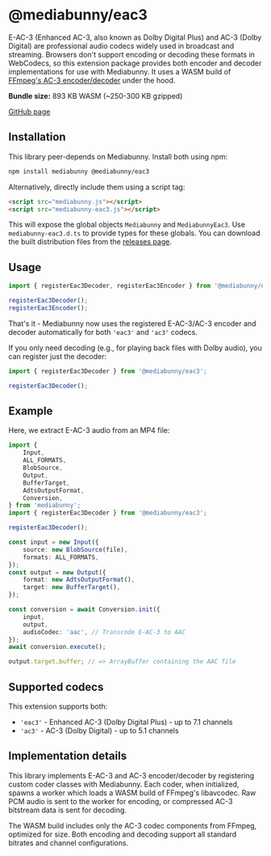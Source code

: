 # @mediabunny/eac3

E-AC-3 (Enhanced AC-3, also known as Dolby Digital Plus) and AC-3 (Dolby Digital) are professional audio codecs widely used in broadcast and streaming. Browsers don't support encoding or decoding these formats in WebCodecs, so this extension package provides both encoder and decoder implementations for use with Mediabunny. It uses a WASM build of [FFmpeg's AC-3 encoder/decoder](https://ffmpeg.org/) under the hood.

**Bundle size:** 893 KB WASM (~250-300 KB gzipped)

<a class="!no-underline inline-flex items-center gap-1.5" :no-icon="true" href="https://github.com/Vanilagy/mediabunny/blob/main/packages/eac3/README.md">
	GitHub page
	<span class="vpi-arrow-right" />
</a>

## Installation

This library peer-depends on Mediabunny. Install both using npm:
```bash
npm install mediabunny @mediabunny/eac3
```

Alternatively, directly include them using a script tag:
```html
<script src="mediabunny.js"></script>
<script src="mediabunny-eac3.js"></script>
```

This will expose the global objects `Mediabunny` and `MediabunnyEac3`. Use `mediabunny-eac3.d.ts` to provide types for these globals. You can download the built distribution files from the [releases page](https://github.com/Vanilagy/mediabunny/releases).

## Usage

```ts
import { registerEac3Decoder, registerEac3Encoder } from '@mediabunny/eac3';

registerEac3Decoder();
registerEac3Encoder();
```
That's it - Mediabunny now uses the registered E-AC-3/AC-3 encoder and decoder automatically for both `'eac3'` and `'ac3'` codecs.

If you only need decoding (e.g., for playing back files with Dolby audio), you can register just the decoder:
```ts
import { registerEac3Decoder } from '@mediabunny/eac3';

registerEac3Decoder();
```

## Example

Here, we extract E-AC-3 audio from an MP4 file:

```ts
import {
    Input,
    ALL_FORMATS,
    BlobSource,
    Output,
    BufferTarget,
    AdtsOutputFormat,
    Conversion,
} from 'mediabunny';
import { registerEac3Decoder } from '@mediabunny/eac3';

registerEac3Decoder();

const input = new Input({
    source: new BlobSource(file),
    formats: ALL_FORMATS,
});
const output = new Output({
    format: new AdtsOutputFormat(),
    target: new BufferTarget(),
});

const conversion = await Conversion.init({
    input,
    output,
    audioCodec: 'aac', // Transcode E-AC-3 to AAC
});
await conversion.execute();

output.target.buffer; // => ArrayBuffer containing the AAC file
```

## Supported codecs

This extension supports both:
- `'eac3'` - Enhanced AC-3 (Dolby Digital Plus) - up to 7.1 channels
- `'ac3'` - AC-3 (Dolby Digital) - up to 5.1 channels

## Implementation details

This library implements E-AC-3 and AC-3 encoder/decoder by registering custom coder classes with Mediabunny. Each coder, when initialized, spawns a worker which loads a WASM build of FFmpeg's libavcodec. Raw PCM audio is sent to the worker for encoding, or compressed AC-3 bitstream data is sent for decoding.

The WASM build includes only the AC-3 codec components from FFmpeg, optimized for size. Both encoding and decoding support all standard bitrates and channel configurations.